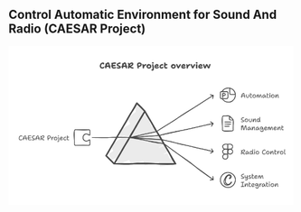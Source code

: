 ## Control Automatic Environment for Sound And Radio (CAESAR Project)

![CAESAR_overview](docs/CAESAR_overview.png)
